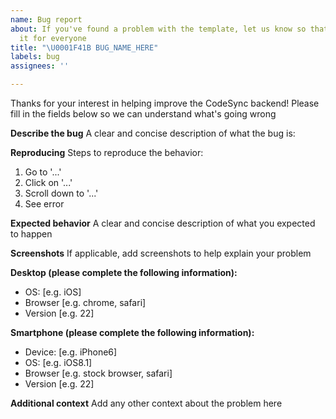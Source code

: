 ```yaml
---
name: Bug report
about: If you've found a problem with the template, let us know so that we can update
  it for everyone
title: "\U0001F41B BUG_NAME_HERE"
labels: bug
assignees: ''

---
```


Thanks for your interest in helping improve the CodeSync backend!
Please fill in the fields below so we can understand what's going wrong

**Describe the bug**
A clear and concise description of what the bug is:

**Reproducing**
Steps to reproduce the behavior:
1. Go to '...'
2. Click on '...'
3. Scroll down to '...'
4. See error

**Expected behavior**
A clear and concise description of what you expected to happen

**Screenshots**
If applicable, add screenshots to help explain your problem

**Desktop (please complete the following information):**
 - OS: [e.g. iOS]
 - Browser [e.g. chrome, safari]
 - Version [e.g. 22]

**Smartphone (please complete the following information):**
 - Device: [e.g. iPhone6]
 - OS: [e.g. iOS8.1]
 - Browser [e.g. stock browser, safari]
 - Version [e.g. 22]

**Additional context**
Add any other context about the problem here
